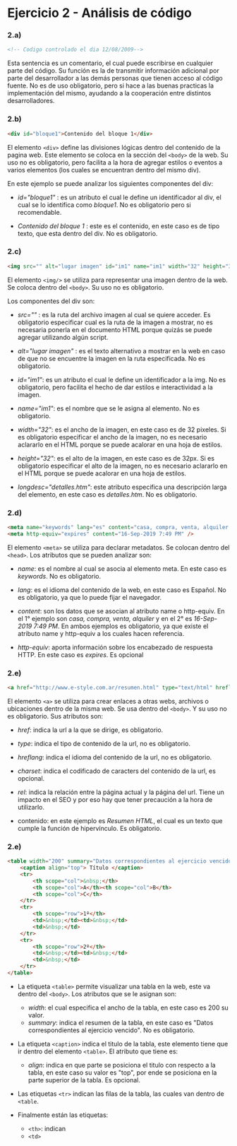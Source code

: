# Ejercicio 2 - Análisis de código

### 2.a) 
````html
<!-- Codigo controlado el dia 12/08/2009-->
````
Esta sentencia es un comentario, el cual puede escribirse en cualquier parte del código.
Su función es la de transmitir información adicional por parte del desarrollador a las demás personas que tienen acceso al código fuente.
No es de uso obligatorio, pero si hace a las buenas practicas la implementación del mismo, ayudando a la cooperación entre distintos desarrolladores.


### 2.b) 
````html
<div id="bloque1">Contenido del bloque 1</div>
````

El elemento `<div>` define las divisiones lógicas dentro del contenido de la pagina web.
Este elemento se coloca en la sección del `<body>` de la web.
Su uso no es obligatorio, pero facilita a la hora de agregar estilos o eventos a varios elementos (los cuales se encuentran dentro del mismo div).

En este ejemplo se puede analizar los siguientes componentes del div:
- *id="bloque1"* : es un atributo el cual le define un identificador al div, el cual se lo identifica como *bloque1*. No es obligatorio pero si recomendable.

- *Contenido del bloque 1* : este es el contenido, en este caso es de tipo texto, que esta dentro del div.  No es obligatorio.


### 2.c) 

````html
<img src="" alt="lugar imagen" id="im1" name="im1" width="32" height="32" longdesc="detalles.htm"/>
````

El elemento `<img/>`  se utiliza para representar una imagen dentro de la web.
Se coloca dentro del `<body>`.
Su uso no es obligatorio.

Los componentes del div son:
- *src=""* : es la ruta del archivo imagen al cual se quiere acceder. Es obligatorio especificar cual es la ruta de la imagen a mostrar, no es necesaria ponerla en el documento HTML porque quizás se puede agregar utilizando algún script.

- *alt="lugar imagen"* : es el texto alternativo a mostrar en la web en caso de que no se encuentre la imagen en la ruta especificada. No es obligatorio.

- *id="im1"*: es un atributo el cual le define un identificador a la img. No es obligatorio, pero facilita el hecho de dar estilos e interactividad a la imagen.

- *name="im1"*: es el nombre que se le asigna al elemento. No es obligatorio.

- *width="32"*: es el ancho de la imagen, en este caso es de 32 pixeles. Si es obligatorio especificar el ancho de la imagen, no es necesario aclararlo en el HTML porque se puede acalorar en una hoja de estilos.

- *height="32"*: es el alto de la imagen, en este caso es de 32px. Si es obligatorio especificar el alto de la imagen, no es necesario aclararlo en el HTML porque se puede acalorar en una hoja de estilos.

- *longdesc="detalles.htm"*: este atributo especifica una descripción larga del elemento, en este caso es *detalles.htm*. No es obligatorio.


### 2.d) 

````html
<meta name="keywords" lang="es" content="casa, compra, venta, alquiler " />
<meta http-equiv="expires" content="16-Sep-2019 7:49 PM" />
````
El elemento `<meta>`  se utiliza para declarar metadatos.
Se colocan dentro del `<head>`.
Los atributos que se pueden analizar son:
- *name*: es el nombre al cual se asocia al elemento meta. En este caso es *keywords*. No es obligatorio.

- *lang*:  es el idioma del contenido de la web, en este caso es Español. No es obligatorio, ya que lo puede fijar el navegador.

- *content*: son los datos que se asocian al atributo name o http-equiv. En el 1° ejemplo son *casa, compra, venta, alquiler* y en el 2° es *16-Sep-2019 7:49 PM*. En ambos ejemplos es obligatorio, ya que existe el atributo name y http-equiv a los cuales hacen referencia.

- *http-equiv*: aporta información sobre los encabezado de respuesta HTTP. En este caso es *expires*. Es opcional


### 2.e) 

````html
<a href="http://www.e-style.com.ar/resumen.html" type="text/html" hreflang="es" charset="utf-8" rel="help">Resumen HTML</a>
````
El elemento `<a>`  se utiliza para crear enlaces a otras webs, archivos o ubicaciones dentro de la misma web.
Se usa dentro del `<body>`.
Y su uso no es obligatorio.
Sus atributos son:
- *href*: indica la url a la que se dirige, es obligatorio.

- *type*: indica el tipo de contenido de la url, no es obligatorio.

- *hreflang*: indica el idioma del contenido de la url, no es obligatorio.

- *charset*: indica el codificado de caracters del contenido de la url, es opcional.

- *rel*: indica la relación entre la página actual y la página del url. Tiene un impacto en el SEO y por eso hay que tener precaución a la hora de utilizarlo.

- contenido: en este ejemplo es *Resumen HTML*, el cual es un texto que cumple la función de hipervínculo. Es obligatorio.

 ### 2.e) 

````html
<table width="200" summary="Datos correspondientes al ejercicio vencido">
	<caption align="top"> Título </caption>
	<tr>
		<th scope="col">&nbsp;</th>
		<th scope="col">A</th><th scope="col">B</th>
		<th scope="col">C</th>
	</tr>
	<tr>
		<th scope="row">1º</th>
		<td>&nbsp;</td><td>&nbsp;</td>
		<td>&nbsp;</td>
	</tr>
	<tr>
		<th scope="row">2º</th>
		<td>&nbsp;</td><td>&nbsp;</td>
		<td>&nbsp;</td>
	</tr>
</table>
````

* La etiqueta `<table>` permite visualizar una tabla en la web, este va dentro del `<body>`. Los atributos que se le asignan son:
	* *width*: el cual especifica el ancho de la tabla, en este caso es 200 su valor.
	* *summary*: indica el resumen de la tabla, en este caso es "Datos correspondientes al ejercicio vencido". No es obligatorio.
	
* La etiqueta `<caption>` indica el titulo de la tabla, este elemento tiene que ir dentro del elemento `<table>`. El atributo que tiene es:
	* *align*: indica en que parte se posiciona el titulo con respecto a la tabla, en este caso su valor es "top", por ende se posiciona en la parte superior de la tabla. Es opcional.

* Las etiquetas `<tr>` indican las filas de la tabla, las cuales van dentro de `<table`.

* Finalmente están las etiquetas:
	* `<th>`: indican
	* `<td>`











<!--stackedit_data:
eyJoaXN0b3J5IjpbLTEyODkxOTI3NzYsLTE5NTMxNTM5NTcsMT
M4MTA5MjcwNSw3MzA5OTgxMTZdfQ==
-->